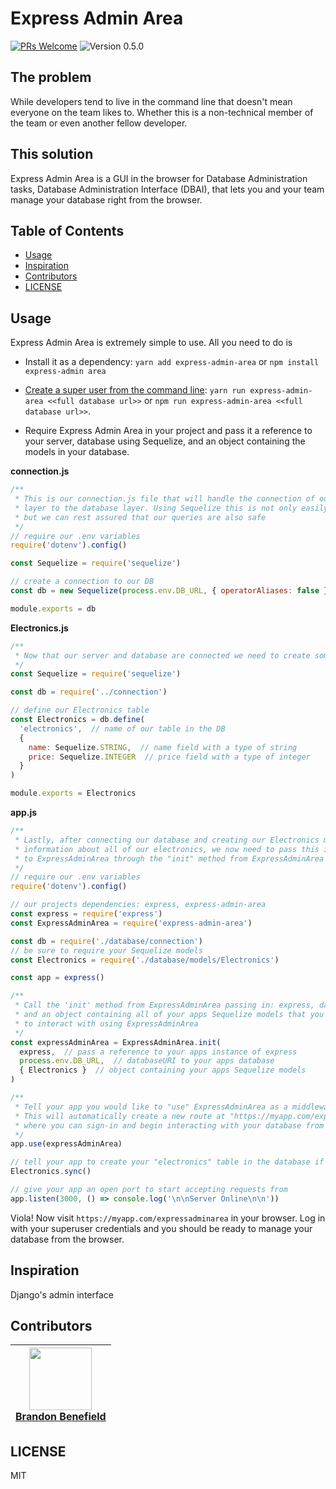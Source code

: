 # Express Admin Area

[![PRs Welcome](https://img.shields.io/badge/PRs-welcome-brightgreen.svg?style=flat-square)](https://github.com/bbenefield89/express-admin-area/pulls)
![Version 0.5.0](https://img.shields.io/badge/Version-0.5.0-brightgreen.svg?style=flat-square)

## The problem
While developers tend to live in the command line that doesn't mean everyone on the team likes to. Whether this is a non-technical member of the team or even another fellow developer.


## This solution
Express Admin Area is a GUI in the browser for Database Administration tasks, Database Administration Interface (DBAI), that lets you and your team manage your database right from the browser.

## Table of Contents

- [Usage](#usage)
- [Inspiration](#inspiration)
- [Contributors](#contributors)
- [LICENSE](#license)

## Usage
Express Admin Area is extremely simple to use. All you need to do is
- Install it as a dependency: `yarn add express-admin-area` or `npm install express-admin area`

- [Create a super user from the command line](https://asciinema.org/a/Dp11oZs8K0vf6Xqg2J1ord2zi): `yarn run express-admin-area <<full database url>>` or `npm run express-admin-area <<full database url>>`.

- Require Express Admin Area in your project and pass it a reference to your server, database using Sequelize, and an object containing the models in your database.

**connection.js**
```javascript
/**
 * This is our connection.js file that will handle the connection of our server
 * layer to the database layer. Using Sequelize this is not only easily achieved
 * but we can rest assured that our queries are also safe
 */
// require our .env variables
require('dotenv').config()

const Sequelize = require('sequelize')

// create a connection to our DB
const db = new Sequelize(process.env.DB_URL, { operatorAliases: false })

module.exports = db
```

**Electronics.js**
```javascript
/**
 * Now that our server and database are connected we need to create some models
 */
const Sequelize = require('sequelize')

const db = require('../connection')

// define our Electronics table
const Electronics = db.define(
  'electronics',  // name of our table in the DB
  {
    name: Sequelize.STRING,  // name field with a type of string
    price: Sequelize.INTEGER  // price field with a type of integer
  }
)

module.exports = Electronics
```

**app.js**
```javascript
/**
 * Lastly, after connecting our database and creating our Electronics model to store
 * information about all of our electronics, we now need to pass this information
 * to ExpressAdminArea through the "init" method from ExpressAdminArea
 */
// require our .env variables
require('dotenv').config()

// our projects dependencies: express, express-admin-area
const express = require('express')
const ExpressAdminArea = require('express-admin-area')

const db = require('./database/connection')
// be sure to require your Sequelize models
const Electronics = require('./database/models/Electronics')

const app = express()

/**
 * Call the 'init' method from ExpressAdminArea passing in: express, databaseURI,
 * and an object containing all of your apps Sequelize models that you would like
 * to interact with using ExpressAdminArea
 */
const expressAdminArea = ExpressAdminArea.init(
  express,  // pass a reference to your apps instance of express
  process.env.DB_URL,  // databaseURI to your apps database
  { Electronics }  // object containing your apps Sequelize models
)

/**
 * Tell your app you would like to "use" ExpressAdminArea as a middleware
 * This will automatically create a new route at "https://myapp.com/expressadminarea"
 * where you can sign-in and begin interacting with your database from the browser
 */
app.use(expressAdminArea)

// tell your app to create your "electronics" table in the database if it does not exist
Electronics.sync()

// give your app an open port to start accepting requests from
app.listen(3000, () => console.log('\n\nServer Online\n\n'))
```

Viola! Now visit `https://myapp.com/expressadminarea` in your browser. Log in with your superuser credentials and you should be ready to manage your database from the browser.

## Inspiration
Django's admin interface

## Contributors
| [<img src="https://avatars0.githubusercontent.com/u/29239201?v=4" align="center" width=100><br><b>Brandon Benefield</b> ](https://github.com/bbenefield89) |
|------------------------------------------------------------------------------------------------------------------------------------------------------------|

## LICENSE
MIT